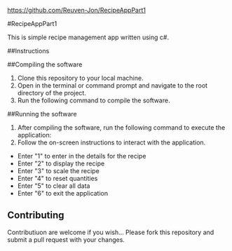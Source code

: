 https://github.com/Reuven-Jon/RecipeAppPart1 

#RecipeAppPart1 

This is simple recipe management app written using c#. 

##Instructions

##Compiling the software 
1. Clone this repository to your local machine.
2. Open in the terminal or command prompt and navigate to the root directory of the project.
3. Run the following command to compile the software.

##Running the software
1. After compiling the software, run the following command to execute the application:
2. Follow the on-screen instructions to interact with the application.
- Enter "1" to enter in the details for the recipe
- Enter "2" to display the recipe
- Enter "3" to scale the recipe
- Enter "4" to reset quantities
- Enter "5" to clear all data
- Enter "6" to exit the application

## Contributing
Contributiuon are welcome if you wish... Please fork this repository and submit a pull request with your changes. 

